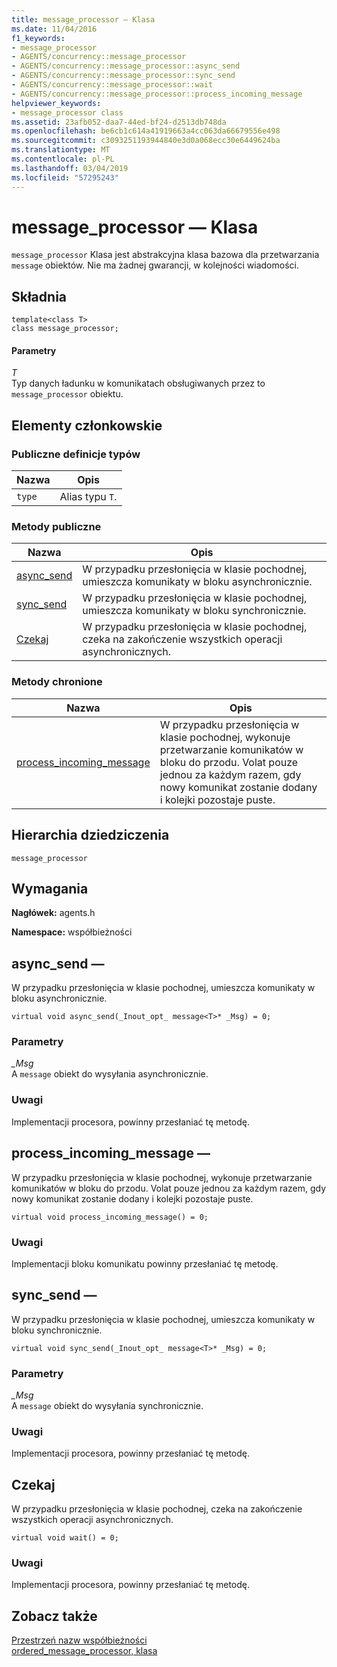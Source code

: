 ```yaml
---
title: message_processor — Klasa
ms.date: 11/04/2016
f1_keywords:
- message_processor
- AGENTS/concurrency::message_processor
- AGENTS/concurrency::message_processor::async_send
- AGENTS/concurrency::message_processor::sync_send
- AGENTS/concurrency::message_processor::wait
- AGENTS/concurrency::message_processor::process_incoming_message
helpviewer_keywords:
- message_processor class
ms.assetid: 23afb052-daa7-44ed-bf24-d2513db748da
ms.openlocfilehash: be6cb1c614a41919663a4cc063da66679556e498
ms.sourcegitcommit: c3093251193944840e3d0a068ecc30e6449624ba
ms.translationtype: MT
ms.contentlocale: pl-PL
ms.lasthandoff: 03/04/2019
ms.locfileid: "57295243"
---
```

# <a name="messageprocessor-class"></a>message_processor — Klasa

`message_processor` Klasa jest abstrakcyjna klasa bazowa dla przetwarzania `message` obiektów. Nie ma żadnej gwarancji, w kolejności wiadomości.

## <a name="syntax"></a>Składnia

```
template<class T>
class message_processor;
```

#### <a name="parameters"></a>Parametry

*T*<br/>
Typ danych ładunku w komunikatach obsługiwanych przez to `message_processor` obiektu.

## <a name="members"></a>Elementy członkowskie

### <a name="public-typedefs"></a>Publiczne definicje typów

|Nazwa|Opis|
|----------|-----------------|
|`type`|Alias typu `T`.|

### <a name="public-methods"></a>Metody publiczne

|Nazwa|Opis|
|----------|-----------------|
|[async_send](#async_send)|W przypadku przesłonięcia w klasie pochodnej, umieszcza komunikaty w bloku asynchronicznie.|
|[sync_send](#sync_send)|W przypadku przesłonięcia w klasie pochodnej, umieszcza komunikaty w bloku synchronicznie.|
|[Czekaj](#wait)|W przypadku przesłonięcia w klasie pochodnej, czeka na zakończenie wszystkich operacji asynchronicznych.|

### <a name="protected-methods"></a>Metody chronione

|Nazwa|Opis|
|----------|-----------------|
|[process_incoming_message](#process_incoming_message)|W przypadku przesłonięcia w klasie pochodnej, wykonuje przetwarzanie komunikatów w bloku do przodu. Volat pouze jednou za każdym razem, gdy nowy komunikat zostanie dodany i kolejki pozostaje puste.|

## <a name="inheritance-hierarchy"></a>Hierarchia dziedziczenia

`message_processor`

## <a name="requirements"></a>Wymagania

**Nagłówek:** agents.h

**Namespace:** współbieżności

##  <a name="async_send"></a> async_send —

W przypadku przesłonięcia w klasie pochodnej, umieszcza komunikaty w bloku asynchronicznie.

```
virtual void async_send(_Inout_opt_ message<T>* _Msg) = 0;
```

### <a name="parameters"></a>Parametry

*_Msg*<br/>
A `message` obiekt do wysyłania asynchronicznie.

### <a name="remarks"></a>Uwagi

Implementacji procesora, powinny przesłaniać tę metodę.

##  <a name="process_incoming_message"></a> process_incoming_message —

W przypadku przesłonięcia w klasie pochodnej, wykonuje przetwarzanie komunikatów w bloku do przodu. Volat pouze jednou za każdym razem, gdy nowy komunikat zostanie dodany i kolejki pozostaje puste.

```
virtual void process_incoming_message() = 0;
```

### <a name="remarks"></a>Uwagi

Implementacji bloku komunikatu powinny przesłaniać tę metodę.

##  <a name="sync_send"></a> sync_send —

W przypadku przesłonięcia w klasie pochodnej, umieszcza komunikaty w bloku synchronicznie.

```
virtual void sync_send(_Inout_opt_ message<T>* _Msg) = 0;
```

### <a name="parameters"></a>Parametry

*_Msg*<br/>
A `message` obiekt do wysyłania synchronicznie.

### <a name="remarks"></a>Uwagi

Implementacji procesora, powinny przesłaniać tę metodę.

##  <a name="wait"></a> Czekaj

W przypadku przesłonięcia w klasie pochodnej, czeka na zakończenie wszystkich operacji asynchronicznych.

```
virtual void wait() = 0;
```

### <a name="remarks"></a>Uwagi

Implementacji procesora, powinny przesłaniać tę metodę.

## <a name="see-also"></a>Zobacz także

[Przestrzeń nazw współbieżności](concurrency-namespace.md)<br/>
[ordered_message_processor, klasa](ordered-message-processor-class.md)
